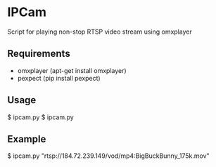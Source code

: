 # IPCam

Script for playing non-stop RTSP video stream using omxplayer

## Requirements

* omxplayer (apt-get install omxplayer)
* pexpect (pip install pexpect)

## Usage

$ ipcam.py <url>
$ ipcam.py <url> <width> <height>

## Example

$ ipcam.py "rtsp://184.72.239.149/vod/mp4:BigBuckBunny_175k.mov"
